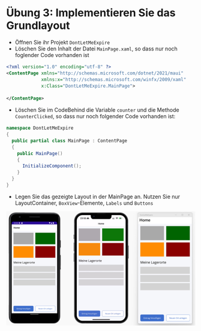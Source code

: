 # Übung 3: Implementieren Sie das Grundlayout

- Öffnen Sie ihr Projekt `DontLetMeExpire`
- Löschen Sie den Inhalt der Datei `MainPage.xaml`, so dass nur noch foglender Code vorhanden ist
```xml
<?xml version="1.0" encoding="utf-8" ?>
<ContentPage xmlns="http://schemas.microsoft.com/dotnet/2021/maui"
             xmlns:x="http://schemas.microsoft.com/winfx/2009/xaml"
             x:Class="DontLetMeExpire.MainPage">

</ContentPage>
```
- Löschen Sie im CodeBehind die Variable `counter` und die Methode `CounterClicked`, so dass nur noch folgender Code vorhanden ist:
```csharp
namespace DontLetMeExpire
{
  public partial class MainPage : ContentPage
  {
    public MainPage()
    {
      InitializeComponent();
    }
  }
}
```
- Legen Sie das gezeigte Layout in der MainPage an. Nutzen Sie nur LayoutContainer, `BoxView`-Elemente, `Labels` und `Buttons`

![Skizze des gewünschten Layouts](Images/lab_b.jpg)
